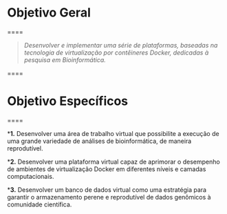 # Objetivo Geral

====

> *Desenvolver e implementar uma série de plataformas, baseadas na tecnologia de virtualização por contêineres Docker, dedicadas à pesquisa em Bioinformática.*

====

# Objetivo Específicos

====
<p class="fragment fade-in-then-out">*<b>1.</b> Desenvolver uma área de trabalho virtual que possibilite a execução de uma grande variedade de análises de bioinformática, de maneira reprodutível.</p>

<p class="fragment fade-in-then-out">*<b>2.</b> Desenvolver uma plataforma virtual capaz de aprimorar o desempenho de ambientes de virtualização Docker em diferentes níveis e camadas computacionais.</p>

<p class="fragment fade-in-then-out">*<b>3.</b> Desenvolver um banco de dados virtual como uma estratégia para garantir o armazenamento perene e reprodutível de dados genômicos à comunidade científica.</p>
